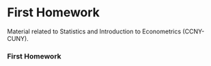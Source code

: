 # First Homework
Material related to Statistics and Introduction to Econometrics (CCNY-CUNY).
### First Homework
